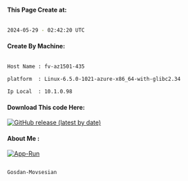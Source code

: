 
   
#### This Page Create at:

```bash

2024-05-29 - 02:42:20 UTC

```

#### Create By Machine:

```bash

Host Name : fv-az1501-435

platform  : Linux-6.5.0-1021-azure-x86_64-with-glibc2.34

Ip Local  : 10.1.0.98

```
#### Download This code Here:

[![GitHub release (latest by date)](https://img.shields.io/github/v/release/Gosdan-Movsesian/Gosdan?style=for-the-badge&label=Download)](https://github.com/Gosdan-Movsesian/Gosdan/releases) 

</p> 

#### About Me :

[![App-Run](https://github.com/Gosdan-Movsesian/Gosdan/actions/workflows/App-Run.yml/badge.svg)](https://github.com/Gosdan-Movsesian/Gosdan/actions/workflows/App-Run.yml)

```bash

Gosdan-Movsesian

```

